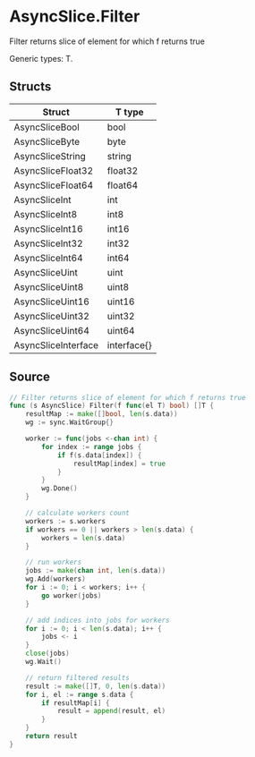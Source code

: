 # AsyncSlice.Filter

Filter returns slice of element for which f returns true

Generic types: T.

## Structs

| Struct | T type |
| ------ | ------ |
| AsyncSliceBool | bool |
| AsyncSliceByte | byte |
| AsyncSliceString | string |
| AsyncSliceFloat32 | float32 |
| AsyncSliceFloat64 | float64 |
| AsyncSliceInt | int |
| AsyncSliceInt8 | int8 |
| AsyncSliceInt16 | int16 |
| AsyncSliceInt32 | int32 |
| AsyncSliceInt64 | int64 |
| AsyncSliceUint | uint |
| AsyncSliceUint8 | uint8 |
| AsyncSliceUint16 | uint16 |
| AsyncSliceUint32 | uint32 |
| AsyncSliceUint64 | uint64 |
| AsyncSliceInterface | interface{} |


## Source

```go
// Filter returns slice of element for which f returns true
func (s AsyncSlice) Filter(f func(el T) bool) []T {
	resultMap := make([]bool, len(s.data))
	wg := sync.WaitGroup{}

	worker := func(jobs <-chan int) {
		for index := range jobs {
			if f(s.data[index]) {
				resultMap[index] = true
			}
		}
		wg.Done()
	}

	// calculate workers count
	workers := s.workers
	if workers == 0 || workers > len(s.data) {
		workers = len(s.data)
	}

	// run workers
	jobs := make(chan int, len(s.data))
	wg.Add(workers)
	for i := 0; i < workers; i++ {
		go worker(jobs)
	}

	// add indices into jobs for workers
	for i := 0; i < len(s.data); i++ {
		jobs <- i
	}
	close(jobs)
	wg.Wait()

	// return filtered results
	result := make([]T, 0, len(s.data))
	for i, el := range s.data {
		if resultMap[i] {
			result = append(result, el)
		}
	}
	return result
}
```

